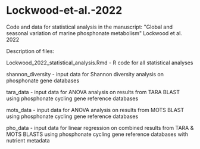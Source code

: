 # Lockwood-et-al.-2022
Code and data for statistical analysis in the manuscript: "Global and seasonal variation of marine phosphonate metabolism" Lockwood et al. 2022 

Description of files:

Lockwood_2022_statistical_analysis.Rmd - R code for all statistical analyses

shannon_diversity - input data for Shannon diversity analysis on phosphonate gene databases

tara_data - input data for ANOVA analysis on results from TARA BLAST using phosphonate cycling gene reference databases

mots_data - input data for ANOVA analysis on results from MOTS BLAST using phosphonate cycling gene reference databases

pho_data - input data for linear regression on combined results from TARA & MOTS BLASTS using phosphonate cycling gene reference databases with nutrient metadata
